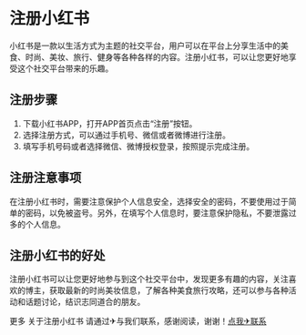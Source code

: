# 注册小红书

小红书是一款以生活方式为主题的社交平台，用户可以在平台上分享生活中的美食、时尚、美妆、旅行、健身等各种各样的内容。注册小红书，可以让您更好地享受这个社交平台带来的乐趣。

## 注册步骤

1. 下载小红书APP，打开APP首页点击“注册”按钮。
2. 选择注册方式，可以通过手机号、微信或者微博进行注册。
3. 填写手机号码或者选择微信、微博授权登录，按照提示完成注册。

## 注册注意事项

在注册小红书时，需要注意保护个人信息安全，选择安全的密码，不要使用过于简单的密码，以免被盗号。另外，在填写个人信息时，要注意保护隐私，不要泄露过多的个人信息。

## 注册小红书的好处

注册小红书可以让您更好地参与到这个社交平台中，发现更多有趣的内容，关注喜欢的博主，获取最新的时尚美妆信息，了解各种美食旅行攻略，还可以参与各种活动和话题讨论，结识志同道合的朋友。

更多 关于注册小红书 请通过✈与我们联系，感谢阅读，谢谢！[点我✈联系](https://d.k02.cc)